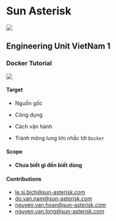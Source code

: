 # Sun Asterisk
![](https://user-images.githubusercontent.com/49421807/59673223-152b1d80-91eb-11e9-9583-de9a004bf76a.png)


## Engineering Unit VietNam 1

### Docker Tutorial

![](https://user-images.githubusercontent.com/49421807/59673033-cbdace00-91ea-11e9-8a1a-fbb110b12e1f.png)

#### Target

  + Nguồn gốc

  + Công dụng

  + Cách vận hành

  + Tránh mông lung khi nhắc tới `Docker`

#### Scope

  + **Chưa biết gì đến biết dùng**

#### Contributions
+ le.si.bich@sun-asterisk.com
+ do.van.nam@sun-asterisk.com
+ nguyen.van.hoan@sun-asterisk.com
+ nguyen.van.long@sun-asterisk.com
